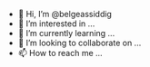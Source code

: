 - 👋 Hi, I’m @belgeassiddig
- 👀 I’m interested in ...
- 🌱 I’m currently learning ...
- 💞️ I’m looking to collaborate on ...
- 📫 How to reach me ...

<!---
belgeassiddig/belgeassiddig is a ✨ special ✨ repository because its `README.md` (this file) appears on your GitHub profile.
You can click the Preview link to take a look at your changes.
--->
